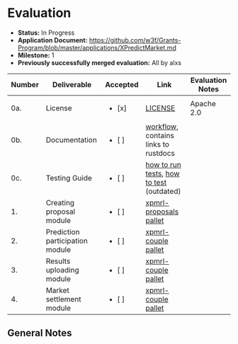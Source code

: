 # Evaluation

- **Status:** In Progress
- **Application Document:** https://github.com/w3f/Grants-Program/blob/master/applications/XPredictMarket.md
- **Milestone:** 1
- **Previously successfully merged evaluation:** All by alxs

| Number | Deliverable                     | Accepted               | Link                                                                                                                                                                                         | Evaluation Notes |
| ------ | ------------------------------- | ---------------------- | -------------------------------------------------------------------------------------------------------------------------------------------------------------------------------------------- | ---------------- |
| 0a.    | License                         | <ul><li>[x] </li></ul> | [LICENSE](https://github.com/XPredictMarket/NodePredict/blob/master/LICENSE)                                                                                                                 | Apache 2.0       |
| 0b.    | Documentation                   | <ul><li>[ ] </li></ul> | [workflow](https://github.com/XPredictMarket/NodePredict/wiki/Workflow#workflow), contains links to rustdocs                                                                                 |                  |
| 0c.    | Testing Guide                   | <ul><li>[ ] </li></ul> | [how to run tests](https://github.com/XPredictMarket/NodePredict#test-guide), [how to test](https://docs.google.com/document/d/1lW0NzIf45IKt3Z1Ggx-ZsKVRKI_4sSpmcDEuloACSig/edit) (outdated) |
| 1.     | Creating proposal module        | <ul><li>[ ] </li></ul> | [xpmrl-proposals pallet](https://github.com/XPredictMarket/NodePredict/tree/master/pallets/proposals)                                                                                        |
| 2.     | Prediction participation module | <ul><li>[ ] </li></ul> | [xpmrl-couple pallet](https://github.com/XPredictMarket/NodePredict/tree/master/pallets/proposals)                                                                                           |
| 3.     | Results uploading module        | <ul><li>[ ] </li></ul> | [xpmrl-couple pallet](https://github.com/XPredictMarket/NodePredict/tree/master/pallets/couple)                                                                                              |
| 4.     | Market settlement module        | <ul><li>[ ] </li></ul> | [xpmrl-couple pallet](https://github.com/XPredictMarket/NodePredict/tree/master/pallets/proposals)                                                                                           |

## General Notes
